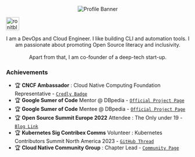 <p align="center"><img alt="Profile Banner" src="https://github.com/ronitblenz/ronitblenz/assets/91361382/b9c4dfc7-9e67-43f9-89ae-da037ce1fcda"></p>


<p align="left"> <a href="https://twitter.com/intent/follow?screen_name=ronitblenz" target="blank"><img src="https://www.learninglight.com/wp-content/uploads/2017/06/Twitter-follow-button.png" height="36" alt="ronitblenz"/></a></p>

<div align="center">

I am a DevOps and Cloud Engineer. I like building CLI and automation tools. I am passionate about promoting Open Source literacy and inclusivity.<br><br> Apart from that, I am co-founder of a deep-tech start-up.

</div>

<!-- 
### My Latest Blog Posts 👇
HASHNODE_BLOG:START

![Blog](https://hashnode-blog-cards.vercel.app/api/getHashnodeBlog?url=https://ronitbanerjee.hashnode.dev/semantic-web-documentation&large=false&theme=light)
![Blog](https://hashnode-blog-cards.vercel.app/api/getHashnodeBlog?url=https://ronitbanerjee.hashnode.dev/introduction-to-devops&large=false&theme=light)
![Blog](https://hashnode-blog-cards.vercel.app/api/getHashnodeBlog?url=https://ronitbanerjee.hashnode.dev/computer-networking&large=false&theme=light)
![Blog](https://hashnode-blog-cards.vercel.app/api/getHashnodeBlog?url=https://ronitbanerjee.hashnode.dev/ec2-using-terraform&large=false&theme=light)
![Blog](https://hashnode-blog-cards.vercel.app/api/getHashnodeBlog?url=https://ronitbanerjee.hashnode.dev/m1-mac-ec2-instance&large=false&theme=light)

HASHNODE_BLOG:END -->



### Achievements


- 🏆 **CNCF Ambassador** : Cloud Native Computing Foundation Representative - [`Credly Badge`](https://www.credly.com/badges/44cb9787-1581-4000-8626-c22a5bf1596b/public_url)
- 🏆 **Google Sumer of Code** Mentor @ DBpedia - [`Official Project Page`](https://summerofcode.withgoogle.com/programs/2024/organizations/dbpedia)
- 🏆 **Google Sumer of Code** Mentee @ DBpedia - [`Official Project Page`](https://summerofcode.withgoogle.com/programs/2023/projects/XXtxuRIj)           
- 🏆 **Open Source Summit Europe 2022** Attendee : The Only under 19 - [`Blog Link`](https://ronitbanerjee.hashnode.dev/open-source-summit-europe-experience)
- 🏆 **Kubernetes Sig Contribex Comms** Volunteer : Kubernetes Contributors Summit North America 2023 - [`GitHub Thread`](https://github.com/kubernetes/community/issues/7354)
- 🏆 **Cloud Native Community Group** : Chapter Lead - [`Community Page`](https://community.cncf.io/cloud-native-hooghly/)
